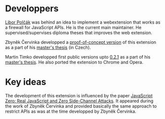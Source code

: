 ---
---

# Developpers

[Libor Polčák](https://www.fit.vutbr.cz/~polcak) was behind an idea to implement a webextension that works as a firewall for JavaScript APIs. He is the current main maintainer. He supervised/supervises diploma theses that improves the web extension.

Zbyněk Červinka developped a [proof-of-concept version](https://github.com/cervinka-zbynek/masters-thesis) of this extension as a part of his [master's thesis](https://www.fit.vut.cz/study/thesis/21274/) (in Czech).

Martin Timko developped first public versions upto [0.2.1](https://github.com/polcak/jsrestrictor/releases/tag/0.2.1) as a part of his [master's thesis](https://www.fit.vut.cz/study/thesis/21824/). He also  ported the extension to Chrome and Opera.

# Key ideas

The development of this extension is influenced by the paper [JavaScript Zero: Real JavaScript and Zero Side-Channel Attacks](https://misc0110.net/web/files/jszero.pdf). It appeared during the work of Zbyněk Červinka and provided basically the same approach to restrict APIs as was at the time developped by Zbyněk Červinka.
